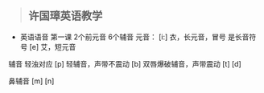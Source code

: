 >## 许国璋英语教学
* 英语语音
第一课 2个前元音 6个辅音
元音：
[i:] 衣，长元音，冒号 是长音符号
[e] 艾，短元音

辅音
轻浊对应
[p] 轻辅音，声带不震动 [b] 双唇爆破辅音，声带震动
[t] [d]

鼻辅音
[m] [n]

